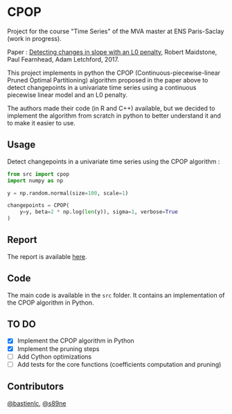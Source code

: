 # CPOP

Project for the course "Time Series" of the MVA master at ENS Paris-Saclay (work in progress).

Paper : [Detecting changes in slope with an L0 penalty](https://arxiv.org/pdf/1701.01672.pdf), Robert Maidstone, Paul Fearnhead, Adam Letchford, 2017.

This project implements in python the CPOP (Continuous-piecewise-linear Pruned Optimal Partitioning) algorithm proposed in the paper above to detect changepoints in a univariate time series using a continuous piecewise linear model and an L0 penalty.

The authors made their code (in R and C++) available, but we decided to implement the algorithm from scratch in python to better understand it and to make it easier to use.

## Usage
Detect changepoints in a univariate time series using the CPOP algorithm :
```python
from src import cpop
import numpy as np

y = np.random.normal(size=100, scale=1)

changepoints = CPOP(
    y=y, beta=2 * np.log(len(y)), sigma=1, verbose=True
)
```

## Report

The report is available [here](report/report.pdf).

## Code

The main code is available in the `src` folder. It contains an implementation of the CPOP algorithm in Python.

## TO DO

- [x] Implement the CPOP algorithm in Python
- [x] Implement the pruning steps
- [ ] Add Cython optimizations
- [ ] Add tests for the core functions (coefficients computation and pruning)

## Contributors

[@bastienlc](https://github.com/bastienlc),
[@s89ne](https://github.com/s89ne)
